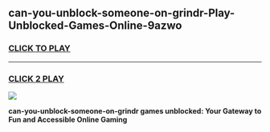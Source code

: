 
## can-you-unblock-someone-on-grindr-Play-Unblocked-Games-Online-9azwo
<h3>
<a href="https://premium76.site?title=can-you-unblock-someone-on-grindr&ref=25A">CLICK TO PLAY</a></h3>
<hr>

<h3>
<a href="https://premium76.site?title=can-you-unblock-someone-on-grindr&ref=25A">CLICK 2 PLAY</a>
  
</h3>

<a href="https://premium76.site?title=can-you-unblock-someone-on-grindr&ref=25A"><img src="https://clearcache.store/games.png"></a>


**can-you-unblock-someone-on-grindr games unblocked: Your Gateway to Fun and Accessible Online Gaming**
